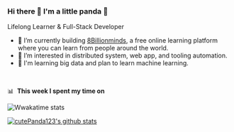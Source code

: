 ### Hi there 👋 I'm a little panda 🐼

Lifelong Learner & Full-Stack Developer

- 🤖 I’m currently building [8Billionminds](https://www.facebook.com/8billionminds/), a free online learning platform where you can learn from people around the world.
- 🤔 I’m interested in distributed system, web app, and tooling automation.
- 🔭 I'm learning big data and plan to learn machine learning.

&nbsp;
&nbsp;

📊 &nbsp;**This week I spent my time on**

![Wwakatime stats](https://github-readme-stats-taupe-two.vercel.app/api/wakatime?username=cutePanda123&hide_title=true&hide_border=true&langs_count=5&bg_color=00000000&text_color=777)

<a href="https://github-readme-stats.vercel.app/api?username=cutePanda123&show_icons=true&theme=solarized-dark&count_private=truel">
  <img src="https://github-readme-stats.vercel.app/api?username=cutePanda123&show_icons=true&theme=solarized-dark&count_private=truel" alt="cutePanda123's github stats" />
</a>
